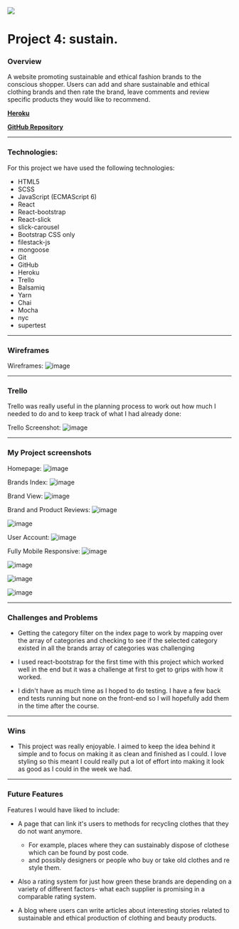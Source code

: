 ![](https://ga-dash.s3.amazonaws.com/production/assets/logo-9f88ae6c9c3871690e33280fcf557f33.png)

# Project 4: sustain.

### Overview

A website promoting sustainable and ethical fashion brands to the conscious shopper. Users can add and share sustainable and ethical clothing brands and then rate the brand, leave comments and review specific products they would like to recommend.

[**Heroku**](https://sustain-app.herokuapp.com/)

[**GitHub Repository**](https://github.com/amadeakimmins/wdi-group-project.git)   

---

### Technologies:

For this project we have used the following technologies:

- HTML5
- SCSS
- JavaScript (ECMAScript 6)
- React
- React-bootstrap
- React-slick
- slick-carousel
- Bootstrap CSS only
- filestack-js
- mongoose
- Git
- GitHub
- Heroku
- Trello
- Balsamiq
- Yarn
- Chai
- Mocha
- nyc
- supertest

---

### Wireframes

Wireframes:
![image](https://user-images.githubusercontent.com/32812117/37028835-524664e8-212d-11e8-9bb5-7d5b3a1a8fbe.png)


---

### Trello

Trello was really useful in the planning process to work out how much I needed to do and to keep track of what I had already done:

Trello Screenshot:
![image](https://user-images.githubusercontent.com/32812117/37028927-9ca749b2-212d-11e8-99d4-6c76a1f63a56.png)

---

### My Project screenshots

Homepage:
![image](https://user-images.githubusercontent.com/32812117/37029730-5d689dc0-2130-11e8-8929-c547eaa8e539.png)

Brands Index:
![image](https://user-images.githubusercontent.com/32812117/37029731-5ed7db12-2130-11e8-8abd-e162002fc22f.png)

Brand View:
![image](https://user-images.githubusercontent.com/32812117/37029742-648b9742-2130-11e8-8418-d17806ef1463.png)

Brand and Product Reviews:
![image](https://user-images.githubusercontent.com/32812117/37029747-67a4e26c-2130-11e8-8485-83e9f01f3efc.png)

![image](https://user-images.githubusercontent.com/32812117/37029753-6d39e59c-2130-11e8-8c72-f9cf0830a285.png)

User Account:
![image](https://user-images.githubusercontent.com/32812117/37029758-709bff72-2130-11e8-8f42-bac2044b0f54.png)

Fully Mobile Responsive:
![image](https://user-images.githubusercontent.com/32812117/37031305-315742ee-2136-11e8-99a2-d97f6bba2b16.png)

![image](https://user-images.githubusercontent.com/32812117/37031319-3ca8ecf6-2136-11e8-984d-e0b0a955c668.png)

![image](https://user-images.githubusercontent.com/32812117/37031337-4b07487e-2136-11e8-95ad-fdfd494a2cde.png)

![image](https://user-images.githubusercontent.com/32812117/37031346-579774f6-2136-11e8-96cf-3874ca5a45a5.png)


---

### Challenges and Problems

-  Getting the category filter on the index page to work by mapping over the array of categories and checking to see if the selected category existed in all the brands array of categories was challenging

- I used react-bootstrap for the first time with this project which worked well in the end but it was a challenge at first to get to grips with how it worked.

- I didn't have as much time as I hoped to do testing. I have a few back end tests running but none on the front-end so I will hopefully add them in the time after the course.

---

### Wins

- This project was really enjoyable. I aimed to keep the idea behind it simple and to focus on making it as clean and finished as I could. I love styling so this meant I could really put a lot of effort into making it look as good as I could in the week we had.

---

### Future Features

Features I would have liked to include:

- A page that can link it's users to methods for recycling clothes that they do not want anymore.
  - For example, places where they can sustainably dispose of clothese which can be found by post code.   
  - and possibly designers or people who buy or take old clothes and re style them.


- Also a rating system for just how green these brands are depending on a variety of different factors- what each supplier is promising in a comparable rating system.

- A blog where users can write articles about interesting stories related to sustainable and ethical production of clothing and beauty products.
